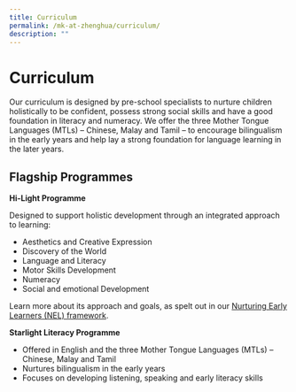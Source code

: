 ```yaml
---
title: Curriculum
permalink: /mk-at-zhenghua/curriculum/
description: ""
---
```

# Curriculum

Our curriculum is designed by pre-school specialists to nurture children holistically to be confident, possess strong social skills and have a good foundation in literacy and numeracy. We offer the three Mother Tongue Languages (MTLs) – Chinese, Malay and Tamil – to encourage bilingualism in the early years and help lay a strong foundation for language learning in the later years.  
  

Flagship Programmes
-------------------

**Hi-Light Programme**

Designed to support holistic development through an integrated approach to learning:

*   Aesthetics and Creative Expression
*   Discovery of the World
*   Language and Literacy
*   Motor Skills Development
*   Numeracy
*   Social and emotional Development

  

Learn more about its approach and goals, as spelt out in our <a href="/files/kindergarten-curriculum-framework-guide-for-parents.pdf" target="_blank">Nurturing Early Learners (NEL) framework</a>.


**Starlight Literacy Programme**

*   Offered in English and the three Mother Tongue Languages (MTLs) – Chinese, Malay and Tamil
*   Nurtures bilingualism in the early years
*   Focuses on developing listening, speaking and early literacy skills